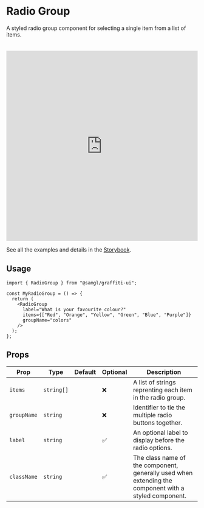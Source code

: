 # Radio Group

A styled radio group component for selecting a single item from a list of items.

<iframe src="https://samhynds.github.io/graffiti-ui/?path=/story/forms-radio-group--radio-group-with-label&viewMode=story&shortcuts=false&singleStory=true"
     style="width:100%; height:500px; border:0; margin-top: 20px;"
     title="graffiti-radio-group-example-1"
   ></iframe>

See all the examples and details in the [Storybook](https://samhynds.github.io/graffiti-ui/?path=/docs/forms-radio-group--docs).

## Usage

```tsx
import { RadioGroup } from "@samgl/graffiti-ui";

const MyRadioGroup = () => {
  return (
    <RadioGroup
      label="What is your favourite colour?"
      items={["Red", "Orange", "Yellow", "Green", "Blue", "Purple"]}
      groupName="colors"
    />
  );
};
```

## Props

| Prop        | Type       | Default | Optional | Description                                                                                           |
| ----------- | ---------- | ------- | -------- | ----------------------------------------------------------------------------------------------------- |
| `items`     | `string[]` |         | ❌       | A list of strings reprenting each item in the radio group.                                            |
| `groupName` | `string`   |         | ❌       | Identifier to tie the multiple radio buttons together.                                                |
| `label`     | `string`   |         | ✅       | An optional label to display before the radio options.                                                |
| `className` | `string`   |         | ✅       | The class name of the component, generally used when extending the component with a styled component. |

